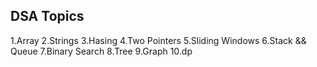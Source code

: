 ## DSA Topics

1.Array
2.Strings
3.Hasing
4.Two Pointers
5.Sliding Windows
6.Stack && Queue
7.Binary Search
8.Tree
9.Graph
10.dp
